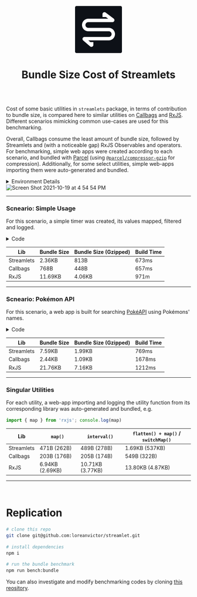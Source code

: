 <div align="center">

<img src="/misc/logo-cutout.svg" width="128px"/>
  
# Bundle Size Cost of Streamlets

</div>

<br><br>

Cost of some basic utilities in `streamlets` package, in terms of contribution to bundle size, is compared here to similar
utilities on [Callbags](https://github.com/callbag/callbag) and [RxJS](https://github.com/ReactiveX/rxjs).
Different scenarios mimicking common use-cases are used for this benchmarking.

Overall, Callbags consume the least amount of bundle size, followed by Streamlets and (with a noticeable gap) RxJS Observables and operators.
For benchmarking, simple web apps were created according to each scenario, and bundled with [Parcel](https://parceljs.org)
(using [`@parcel/compressor-gzip`](https://parceljs.org/features/production/#compression) for compression). Additionally, for some
select utilities, simple web-apps importing them were auto-generated and bundled.

<details><summary>Environment Details</summary>

- **Hardware** \
  MacBook Pro 15-inch, Mid 2015 \
  2.2 GHz Quad-Core Intel Core i7 \
  16GB Mem DDR3

- **Runtime** \
  macOS Catalina Version 10.15.5 \
  Node.js v16.9.1

- **Packages** \
  streamlets@0.2.1 \
  rxjs@7.4.0 \
  callbag-common@0.1.8 \
  callbag-retry@1.0.0 \
  callbag-catch-error@1.0.1 \
  parcel@2.0.0 \
  @parcel/core@2.0.0 \
  @parcel/compressor-gzip@2.0.0

</details>

<img width="1209" alt="Screen Shot 2021-10-19 at 4 54 54 PM" src="https://user-images.githubusercontent.com/13572283/137949931-d461e738-3cd5-4e53-82a0-c1e2bef1652d.png">

---

### Scneario: Simple Usage

For this scenario, a simple timer was created, its values mapped, filtered and logged.

<details><summary>Code</summary>

```ts
// Streamlets
import { pipe, interval, map, filter, tap, observe } from 'streamlets'

pipe(
  interval(1000),
  map(x => x + 1),
  filter(x => x % 2 === 0),
  tap(x => console.log(x)),
  observe,
)
```
```ts
// RxJS
import { interval, map, filter } from 'rxjs'

interval(1000).pipe(
  map(x => x + 1),
  filter(x => x % 2 === 0)
).subscribe(x => console.log(x))
```
```ts
// Callbags
import { pipe, interval, map, filter, subscribe } from 'callbag-common'

pipe(
  interval(1000),
  map(x => x + 1),
  filter(x => x % 2 === 0),
  subscribe(x => console.log(x)),
)
```
</details>

| Lib                  | Bundle Size        | Bundle Size (Gzipped) | Build Time |
| -------------------- | ------------------ | --------------------- | ---------- |
| Streamlets           | 2.36KB             | 813B                  | 673ms      |
| Callbags             | 768B               | 448B                  | 657ms      |
| RxJS                 | 11.69KB            | 4.06KB                | 971m       |

---

### Scneario: Pokémon API

For this scenario, a web app is built for searching [PokéAPI](https://pokeapi.co) using Pokémons' names.

<details><summary>Code</summary>

```ts
// Streamlets
import { pipe, fetch, event, map, flatten, observe, tap, debounce,
  filter, promise, retry, finalize } from 'streamlets'

const input = document.querySelector('input')
const pre = document.querySelector('pre')

pipe(
  event(input, 'input'),
  map(() => input.value.toLowerCase()),
  tap((i) => (pre.textContent = !!i ? 'LOADING ...' : '')),
  debounce(500),
  filter((i) => !!i),
  map((i) => fetch(`https://pokeapi.co/api/v2/pokemon/${i}`)),
  flatten,
  map((r) => promise(r.json())),
  flatten,
  map((v) => JSON.stringify(v, null, 2)),
  tap((v) => (pre.textContent = v)),
  finalize(() => (pre.textContent = 'COULD NOT LOAD')),
  retry,
  observe
)

```
```ts
// RxJS
import { from, fromEvent, map, switchMap, tap,
  debounceTime, filter, retry } from 'rxjs'

const input = document.querySelector('input')
const pre = document.querySelector('pre')

fromEvent(input, 'input')
  .pipe(
    map(() => input.value.toLowerCase()),
    tap((i) => (pre.textContent = !!i ? 'LOADING ...' : '')),
    debounceTime(500),
    filter((i) => !!i),
    switchMap((i) => from(fetch(`https://pokeapi.co/api/v2/pokemon/${i}`))),
    switchMap((r) => from(r.json())),
    map((v) => JSON.stringify(v, null, 2)),
    tap({
      next: (v) => (pre.textContent = v),
      error: () => (pre.textContent = 'COULD NOT LOAD')
    }),
    retry()
  )
  .subscribe()

```
```ts
// Callbags
import { pipe, fromEvent, map, flatten, subscribe, tap,
  debounce, filter, fromPromise } from 'callbag-common'
import catchError from 'callbag-catch-error'
import retry from 'callbag-retry'

const input = document.querySelector('input')
const pre = document.querySelector('pre')

pipe(
  fromEvent(input, 'input'),
  map(() => input.value.toLowerCase()),
  tap((i) => (pre.textContent = !!i ? 'LOADING ...' : '')),
  debounce(500),
  filter((i) => !!i),
  map((i) => fromPromise(fetch(`https://pokeapi.co/api/v2/pokemon/${i}`))),
  flatten,
  map((r) => fromPromise(r.json())),
  flatten,
  map((v) => JSON.stringify(v, null, 2)),
  tap((v) => (pre.textContent = v)),
  catchError(() => (pre.textContent = 'COULD NOT LOAD')),
  retry(),
  subscribe(() => {})
)

```
</details>

| Lib                  | Bundle Size        | Bundle Size (Gzipped) | Build Time |
| -------------------- | ------------------ | --------------------- | ---------- |
| Streamlets           | 7.59KB             | 1.99KB                | 769ms      |
| Callbags             | 2.44KB             | 1.09KB                | 1678ms     |
| RxJS                 | 21.76KB            | 7.16KB                | 1212ms     |

---

### Singular Utilities

For each utility, a web-app importing and logging the utility function from its corresponding library was auto-generated and bundled, e.g.

```ts
import { map } from 'rxjs'; console.log(map)
```

| Lib                  | `map()`          | `interval()`     | `flatten() + map()` / `switchMap()` |
| -------------------- | ---------------- | ---------------- | ----------------------------------- |
| Streamlets           | 471B (262B)      | 489B (278B)      | 1.69KB (537KB)                      |
| Callbags             | 203B (176B)      | 205B (174B)      | 549B (322B)                         |
| RxJS                 | 6.94KB (2.69KB)  | 10.71KB (3.77KB) | 13.80KB (4.87KB)                    |

---

<br>

# Replication

```bash
# clone this repo
git clone git@github.com:loreanvictor/streamlet.git
```
```bash
# install dependencies
npm i
```
```bash
# run the bundle benchmark
npm run bench:bundle
```

You can also investigate and modify benchmarking codes by cloning [this reository](https://github.com/loreanvictor/streamlet-bundle-size-benchmark).

<br><br>
